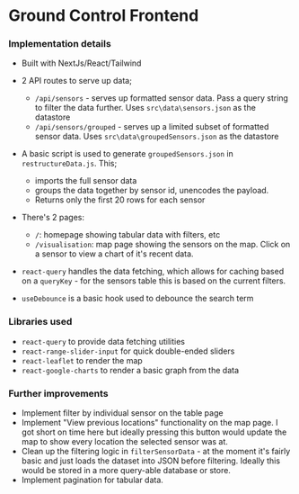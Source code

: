 # Ground Control Frontend
### Implementation details

- Built with NextJs/React/Tailwind
- 2 API routes to serve up data;
  - `/api/sensors` - serves up formatted sensor data. Pass a query string to filter the data further. Uses `src\data\sensors.json` as the datastore
  - `/api/sensors/grouped` - serves up a limited subset of formatted sensor data. Uses `src\data\groupedSensors.json` as the datastore
- A basic script is used to generate `groupedSensors.json` in `restructureData.js`. This;
  - imports the full sensor data
  - groups the data together by sensor id, unencodes the payload.
  - Returns only the first 20 rows for each sensor
- There's 2 pages:

  - `/`: homepage showing tabular data with filters, etc
  - `/visualisation`: map page showing the sensors on the map. Click on a sensor to view a chart of it's recent data.

- `react-query` handles the data fetching, which allows for caching based on a `queryKey` - for the sensors table this is based on the current filters.
- `useDebounce` is a basic hook used to debounce the search term

### Libraries used

- `react-query` to provide data fetching utilities
- `react-range-slider-input` for quick double-ended sliders
- `react-leaflet` to render the map
- `react-google-charts` to render a basic graph from the data

### Further improvements

- Implement filter by individual sensor on the table page
- Implement "View previous locations" functionality on the map page. I got short on time here but ideally pressing this button would update the map to show every location the selected sensor was at.
- Clean up the filtering logic in `filterSensorData` - at the moment it's fairly basic and just loads the dataset into JSON before filtering. Ideally this would be stored in a more query-able database or store.
- Implement pagination for tabular data.
